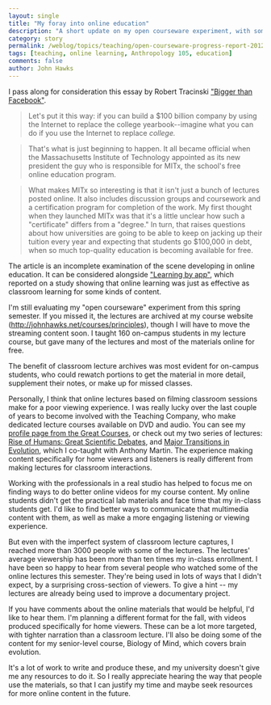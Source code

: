 ```yaml
---
layout: single 
title: "My foray into online education" 
description: "A short update on my open courseware experiment, with some thoughts on online education" 
category: story
permalink: /weblog/topics/teaching/open-courseware-progress-report-2012.html
tags: [teaching, online learning, Anthropology 105, education] 
comments: false 
author: John Hawks 
---
```


I pass along for consideration this essay by Robert Tracinski <a href="http://www.realclearmarkets.com/articles/2012/05/25/bigger_than_facebook_99686.html">"Bigger than Facebook"</a>. 

<blockquote>Let's put it this way: if you can build a $100 billion company by using the Internet to replace the college yearbook--imagine what you can do if you use the Internet to replace <em>college.</em></blockquote>

<blockquote>That's what is just beginning to happen. It all became official when the Massachusetts Institute of Technology appointed as its new president the guy who is responsible for MITx, the school's free online education program.</blockquote>

<blockquote>What makes MITx so interesting is that it isn't just a bunch of lectures posted online. It also includes discussion groups and coursework and a certification program for completion of the work. My first thought when they launched MITx was that it's a little unclear how such a "certificate" differs from a "degree." In turn, that raises questions about how universities are going to be able to keep on jacking up their tuition every year and expecting that students go $100,000 in debt, when so much top-quality education is becoming available for free.</blockquote>

The article is an incomplete examination of the scene developing in online education. It can be considered alongside <a href="http://johnhawks.net/weblog/topics/teaching/online-statistics-learning-equal-live-instructor-2012.html">"Learning by app"</a>, which reported on a study showing that online learning was just as effective as classroom learning for some kinds of content. 

I'm still evaluating my "open courseware" experiment from this spring semester. If you missed it, the lectures are archived at my course website (http://johnhawks.net/courses/principles), though I will have to move the streaming content soon. I taught 160 on-campus students in my lecture course, but gave many of the lectures and most of the materials online for free.

The benefit of classroom lecture archives was most evident for on-campus students, who could rewatch portions to get the material in more detail, supplement their notes, or make up for missed classes. 

Personally, I think that online lectures based on filming classroom sessions make for a poor viewing experience. I was really lucky over the last couple of years to become involved with the Teaching Company, who make dedicated lecture courses available on DVD and audio. You can see my <a href="http://www.thegreatcourses.com/tgc/professors/professor_detail.aspx?pid=400">profile page from the Great Courses</a>, or check out my two series of lectures: <a href="http://www.thegreatcourses.com/tgc/courses/course_detail.aspx?cid=1612">Rise of Humans: Great Scientific Debates</a>, and <a href="http://www.thegreatcourses.com/tgc/courses/course_detail.aspx?cid=1518">Major Transitions in Evolution</a>, which I co-taught with Anthony Martin. The experience making content specifically for home viewers and listeners is really different from making lectures for classroom interactions. 

Working with the professionals in a real studio has helped to focus me on finding ways to do better online videos for my course content. My online students didn't get the practical lab materials and face time that my in-class students get. I'd like to find better ways to communicate that multimedia content with them, as well as make a more engaging listening or viewing experience.  

But even with the imperfect system of classroom lecture captures, I reached more than 3000 people with some of the lectures. The lectures' average viewership has been more than ten times my in-class enrollment. I have been so happy to hear from several people who watched some of the online lectures this semester. They're being used in lots of ways that I didn't expect, by a surprising cross-section of viewers. To give a hint -- my lectures are already being used to improve a documentary project. 

If you have comments about the online materials that would be helpful, I'd like to hear them. I'm planning a different format for the fall, with videos produced specifically for home viewers. These can be a lot more targeted, with tighter narration than a classroom lecture. I'll also be doing some of the content for my senior-level course, Biology of Mind, which covers brain evolution. 

It's a lot of work to write and produce these, and my university doesn't give me any resources to do it. So I really appreciate hearing the way that people use the materials, so that I can justify my time and maybe seek resources for more online content in the future. 

